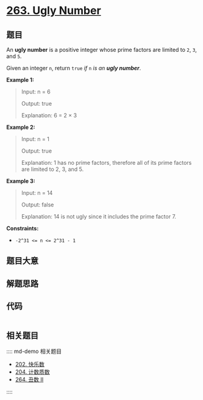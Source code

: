 # [263. Ugly Number](https://leetcode.com/problems/ugly-number/)

## 题目

An **ugly number** is a positive integer whose prime factors are limited to
`2`, `3`, and `5`.

Given an integer `n`, return `true` _if_ `n` _is an **ugly number**_.

**Example 1:**

> Input: n = 6
>
> Output: true
>
> Explanation: 6 = 2 × 3

**Example 2:**

> Input: n = 1
>
> Output: true
>
> Explanation: 1 has no prime factors, therefore all of its prime factors are limited to 2, 3, and 5.

**Example 3:**

> Input: n = 14
>
> Output: false
>
> Explanation: 14 is not ugly since it includes the prime factor 7.

**Constraints:**

- `-2^31 <= n <= 2^31 - 1`

## 题目大意

## 解题思路

## 代码

```javascript

```

## 相关题目

:::: md-demo 相关题目

- [202. 快乐数](https://leetcode.com/problems/happy-number)
- [204. 计数质数](https://leetcode.com/problems/count-primes)
- [264. 丑数 II](https://leetcode.com/problems/ugly-number-ii)

::::
